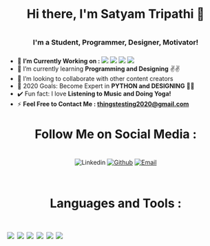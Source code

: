 ### <h1 align="center">Hi there, I'm Satyam Tripathi 👋<h1/>

## <h3 align="center">I'm a Student, Programmer, Designer, Motivator!<h3/>

- 🔭 **I’m Currently Working on :**
![](https://img.shields.io/badge/Python-%7C-0%2C%2022%2C%20100)  ![](https://img.shields.io/badge/Canva_Designing-%7C-red)
![](https://img.shields.io/badge/MicroSoft_Word-%7C-blue)
![](https://img.shields.io/badge/Banner_Designing-%7C-yellow)
- 🌱 I’m currently learning **Programming and Designing** ✌️✌️
- 👯 I’m looking to collaborate with other content creators
- 🥅 2020 Goals: Become Expert in **PYTHON and DESIGNING** 🎯🎯
- ✔️ Fun fact: I love **Listening to Music and Doing Yoga!**
- ⚡ **Feel Free to Contact Me : thingstesting2020@gmail.com** 
### <h1 align="center">Follow Me on Social Media : <h1/>
 <body>
    <div class="img1">
     <p align='center'
        <a href="https://www.linkedin.com/in/satyam-tripathi-536b561b1" target="_blank"><img src="https://icons.iconarchive.com/icons/limav/flat-gradient-social/48/Linkedin-icon.png" alt="Linkedin"></a> <a target="_blank" href="https://github.com/Iamtripathisatyam"><img src="https://icons.iconarchive.com/icons/social-media-icons/glossy-social/48/Github-icon.png" alt="Github" /></a> 
 <a href="thingstesting2020@gmail.com" target="_blank"><img src="https://icons.iconarchive.com/icons/wwalczyszyn/android-style-honeycomb/48/GMail-icon.png" alt="Email"></a>
  <p/>
</div>
</body>
   <br/>                 
<h1 align="center">Languages and Tools :<h1/>
 
![](https://icons.iconarchive.com/icons/papirus-team/papirus-apps/128/python-icon.png)
![](https://icons.iconarchive.com/icons/hydrattz/multipurpose-alphabet/128/Letter-C-blue-icon.png)
![](https://icons.iconarchive.com/icons/papirus-team/papirus-apps/128/pycharm-icon.png)
![](https://icons.iconarchive.com/icons/ncrow/mega-pack-1/128/Word-2-icon.png)
![](https://icons.iconarchive.com/icons/hopstarter/sleek-xp-software/128/Dev-icon.png)
![](https://icons.iconarchive.com/icons/treetog/i/128/PSD-File-icon.png)
